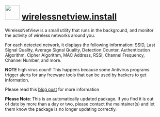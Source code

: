 # <img src="https://cdn.jsdelivr.net/gh/mkevenaar/chocolatey-packages@0829aab856da9e9de83c0d20f962b01f934171cf/icons/wirelessnetview.png" width="48" height="48"/> [wirelessnetview.install](https://community.chocolatey.org/packages/wirelessnetview.install)

WirelessNetView is a small utility that runs in the background, and monitor the activity of wireless networks around you.

For each detected network, it displays the following information: SSID, Last Signal Quality, Average Signal Quality, Detection Counter, Authentication Algorithm, Cipher Algorithm, MAC Address, RSSI, Channel Frequency, Channel Number, and more.

**NOTE** high virus count! This happens because some Antivirus programs trigger alerts for any freeware tools that can be used by hackers to get information.

Please read this [blog post](http://blog.nirsoft.net/2009/05/17/antivirus-companies-cause-a-big-headache-to-small-developers/) for more information

**Please Note**: This is an automatically updated package. If you find it is
out of date by more than a day or two, please contact the maintainer(s) and
let them know the package is no longer updating correctly.
